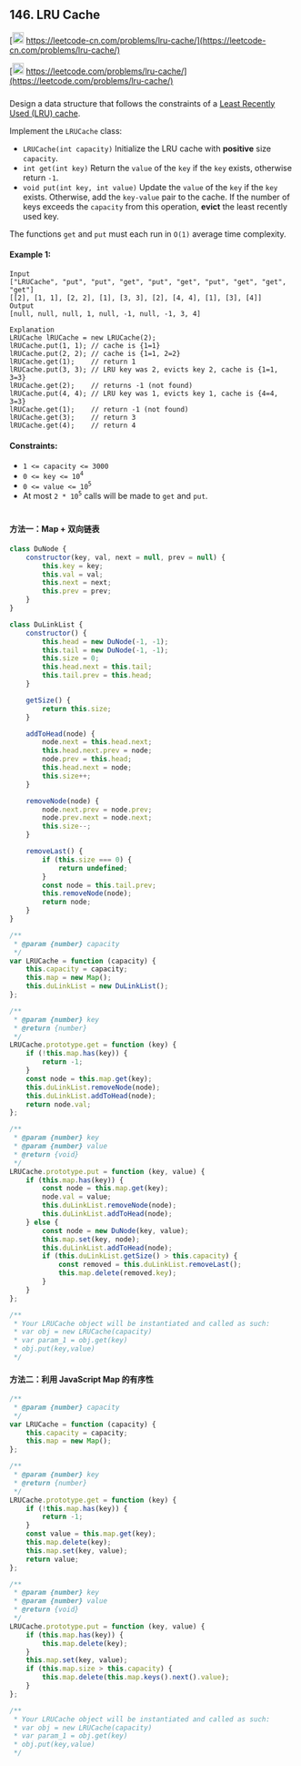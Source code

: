 ## 146. LRU Cache

[<img src="https://static.leetcode-cn.com/cn-mono-assets/production/assets/logo-dark-cn.c42314a8.svg" height="20" /> https://leetcode-cn.com/problems/lru-cache/](https://leetcode-cn.com/problems/lru-cache/)

[<img src="https://assets.leetcode.com/static_assets/public/webpack_bundles/images/logo-dark.e99485d9b.svg" height="20"/> https://leetcode.com/problems/lru-cache/](https://leetcode.com/problems/lru-cache/)

###

Design a data structure that follows the constraints of a [Least Recently Used (LRU) cache](https://en.wikipedia.org/wiki/Cache_replacement_policies#LRU).

Implement the `LRUCache` class:

-   `LRUCache(int capacity)` Initialize the LRU cache with **positive** size `capacity`.
-   `int get(int key)` Return the `value` of the `key` if the `key` exists, otherwise return `-1`.
-   `void put(int key, int value)` Update the `value` of the `key` if the `key` exists. Otherwise, add the `key-value` pair to the cache. If the number of keys exceeds the `capacity` from this operation, **evict** the least recently used key.

The functions `get` and `put` must each run in `O(1)` average time complexity.

#### Example 1:

```
Input
["LRUCache", "put", "put", "get", "put", "get", "put", "get", "get", "get"]
[[2], [1, 1], [2, 2], [1], [3, 3], [2], [4, 4], [1], [3], [4]]
Output
[null, null, null, 1, null, -1, null, -1, 3, 4]

Explanation
LRUCache lRUCache = new LRUCache(2);
lRUCache.put(1, 1); // cache is {1=1}
lRUCache.put(2, 2); // cache is {1=1, 2=2}
lRUCache.get(1);    // return 1
lRUCache.put(3, 3); // LRU key was 2, evicts key 2, cache is {1=1, 3=3}
lRUCache.get(2);    // returns -1 (not found)
lRUCache.put(4, 4); // LRU key was 1, evicts key 1, cache is {4=4, 3=3}
lRUCache.get(1);    // return -1 (not found)
lRUCache.get(3);    // return 3
lRUCache.get(4);    // return 4
```

#### Constraints:

-   `1 <= capacity <= 3000`
-   `0 <= key <= 10`<sup>`4`</sup>
-   `0 <= value <= 10`<sup>`5`</sup>
-   At most `2 * 10`<sup>`5`</sup> calls will be made to `get` and `put`.

#

#### 方法一：Map + 双向链表

```js
class DuNode {
    constructor(key, val, next = null, prev = null) {
        this.key = key;
        this.val = val;
        this.next = next;
        this.prev = prev;
    }
}

class DuLinkList {
    constructor() {
        this.head = new DuNode(-1, -1);
        this.tail = new DuNode(-1, -1);
        this.size = 0;
        this.head.next = this.tail;
        this.tail.prev = this.head;
    }

    getSize() {
        return this.size;
    }

    addToHead(node) {
        node.next = this.head.next;
        this.head.next.prev = node;
        node.prev = this.head;
        this.head.next = node;
        this.size++;
    }

    removeNode(node) {
        node.next.prev = node.prev;
        node.prev.next = node.next;
        this.size--;
    }

    removeLast() {
        if (this.size === 0) {
            return undefined;
        }
        const node = this.tail.prev;
        this.removeNode(node);
        return node;
    }
}

/**
 * @param {number} capacity
 */
var LRUCache = function (capacity) {
    this.capacity = capacity;
    this.map = new Map();
    this.duLinkList = new DuLinkList();
};

/**
 * @param {number} key
 * @return {number}
 */
LRUCache.prototype.get = function (key) {
    if (!this.map.has(key)) {
        return -1;
    }
    const node = this.map.get(key);
    this.duLinkList.removeNode(node);
    this.duLinkList.addToHead(node);
    return node.val;
};

/**
 * @param {number} key
 * @param {number} value
 * @return {void}
 */
LRUCache.prototype.put = function (key, value) {
    if (this.map.has(key)) {
        const node = this.map.get(key);
        node.val = value;
        this.duLinkList.removeNode(node);
        this.duLinkList.addToHead(node);
    } else {
        const node = new DuNode(key, value);
        this.map.set(key, node);
        this.duLinkList.addToHead(node);
        if (this.duLinkList.getSize() > this.capacity) {
            const removed = this.duLinkList.removeLast();
            this.map.delete(removed.key);
        }
    }
};

/**
 * Your LRUCache object will be instantiated and called as such:
 * var obj = new LRUCache(capacity)
 * var param_1 = obj.get(key)
 * obj.put(key,value)
 */
```

#### 方法二：利用 JavaScript Map 的有序性

```js
/**
 * @param {number} capacity
 */
var LRUCache = function (capacity) {
    this.capacity = capacity;
    this.map = new Map();
};

/**
 * @param {number} key
 * @return {number}
 */
LRUCache.prototype.get = function (key) {
    if (!this.map.has(key)) {
        return -1;
    }
    const value = this.map.get(key);
    this.map.delete(key);
    this.map.set(key, value);
    return value;
};

/**
 * @param {number} key
 * @param {number} value
 * @return {void}
 */
LRUCache.prototype.put = function (key, value) {
    if (this.map.has(key)) {
        this.map.delete(key);
    }
    this.map.set(key, value);
    if (this.map.size > this.capacity) {
        this.map.delete(this.map.keys().next().value);
    }
};

/**
 * Your LRUCache object will be instantiated and called as such:
 * var obj = new LRUCache(capacity)
 * var param_1 = obj.get(key)
 * obj.put(key,value)
 */
```
